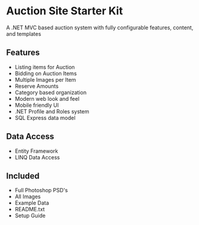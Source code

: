 # Auction Site Starter Kit

A .NET MVC based auction system with fully configurable features, content, and templates

## Features
* Listing items for Auction
* Bidding on Auction Items
* Multiple Images per Item
* Reserve Amounts
* Category based organization
* Modern web look and feel
* Mobile friendly UI
* .NET Profile and Roles system
* SQL Express data model

## Data Access
* Entity Framework
* LINQ Data Access

## Included
* Full Photoshop PSD's
* All Images
* Example Data
* README.txt
* Setup Guide
